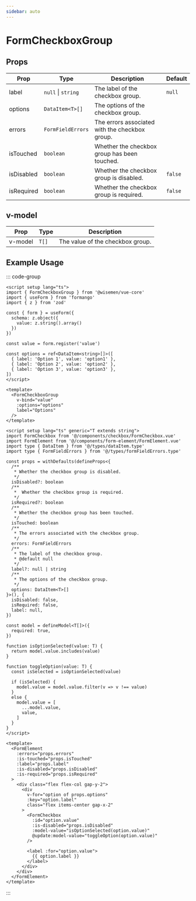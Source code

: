 ```yaml
---
sidebar: auto
---
```


# FormCheckboxGroup
<script setup>
import FormCheckboxGroupPlayground from './FormCheckboxGroupPlayground.vue'
</script>

<FormCheckboxGroupPlayground />

## Props

| Prop        | Type                 | Description                                    | Default |
| ----------- | -------------------- | ---------------------------------------------- | ------- |
| label       | `null` \| `string`   | The label of the checkbox group.               |  `null` |
| options     | `DataItem<T>[]`      | The options of the checkbox group.             |         |
| errors      | `FormFieldErrors`    | The errors associated with the checkbox group. |         |
| isTouched   | `boolean`            | Whether the checkbox group has been touched.   |         |
| isDisabled  | `boolean`            | Whether the checkbox group is disabled.        | `false` |
| isRequired  | `boolean`            | Whether the checkbox group is required.        | `false` |

## v-model

| Prop     | Type   | Description                      |
| -------- | ------ | -------------------------------- |
| v-model  | `T[]`  | The value of the checkbox group. |

## Example Usage

::: code-group
```vue [Usage]
<script setup lang="ts">
import { FormCheckboxGroup } from '@wisemen/vue-core'
import { useForm } from 'formango'
import { z } from 'zod'

const { form } = useForm({
  schema: z.object({
    value: z.string().array()
  })
})

const value = form.register('value')

const options = ref<DataItem<string>[]>([
  { label: 'Option 1', value: 'option1' },
  { label: 'Option 2', value: 'option2' },
  { label: 'Option 3', value: 'option3' },
])
</script>

<template>
  <FormCheckboxGroup
    v-bind="value"
    :options="options"
    label="Options"
  />
</template>
```

```vue [Source code]
<script setup lang="ts" generic="T extends string">
import FormCheckbox from '@/components/checkbox/FormCheckbox.vue'
import FormElement from '@/components/form-element/FormElement.vue'
import type { DataItem } from '@/types/dataItem.type'
import type { FormFieldErrors } from '@/types/formFieldErrors.type'

const props = withDefaults(defineProps<{
  /**
   * Whether the checkbox group is disabled.
   */
  isDisabled?: boolean
  /**
   *  Whether the checkbox group is required.
   */
  isRequired?: boolean
  /**
   * Whether the checkbox group has been touched.
   */
  isTouched: boolean
  /**
   * The errors associated with the checkbox group.
   */
  errors: FormFieldErrors
  /**
   * The label of the checkbox group.
   * @default null
   */
  label?: null | string
  /**
   * The options of the checkbox group.
   */
  options: DataItem<T>[]
}>(), {
  isDisabled: false,
  isRequired: false,
  label: null,
})

const model = defineModel<T[]>({
  required: true,
})

function isOptionSelected(value: T) {
  return model.value.includes(value)
}

function toggleOption(value: T) {
  const isSelected = isOptionSelected(value)

  if (isSelected) {
    model.value = model.value.filter(v => v !== value)
  }
  else {
    model.value = [
      ...model.value,
      value,
    ]
  }
}
</script>

<template>
  <FormElement
    :errors="props.errors"
    :is-touched="props.isTouched"
    :label="props.label"
    :is-disabled="props.isDisabled"
    :is-required="props.isRequired"
  >
    <div class="flex flex-col gap-y-2">
      <div
        v-for="option of props.options"
        :key="option.label"
        class="flex items-center gap-x-2"
      >
        <FormCheckbox
          :id="option.value"
          :is-disabled="props.isDisabled"
          :model-value="isOptionSelected(option.value)"
          @update:model-value="toggleOption(option.value)"
        />

        <label :for="option.value">
          {{ option.label }}
        </label>
      </div>
    </div>
  </FormElement>
</template>
```

:::